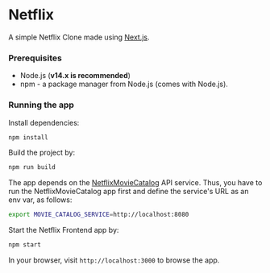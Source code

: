 # Netflix 

A simple Netflix Clone made using [Next.js](https://nextjs.org/).


### Prerequisites

- Node.js (**v14.x is recommended**)
- npm - a package manager from Node.js (comes with Node.js).

### Running the app

Install dependencies:

```bash
npm install
```

Build the project by:

```bash
npm run build
```

The app depends on the [NetflixMovieCatalog](https://github.com/exit-zero-academy/NetflixMovieCatalog.git) API service.
Thus, you have to run the NetflixMovieCatalog app first and define the service's URL as an env var, as follows:

```bash
export MOVIE_CATALOG_SERVICE=http://localhost:8080
```

Start the Netflix Frontend app by:
```bash
npm start
```

In your browser, visit `http://localhost:3000` to browse the app. 
